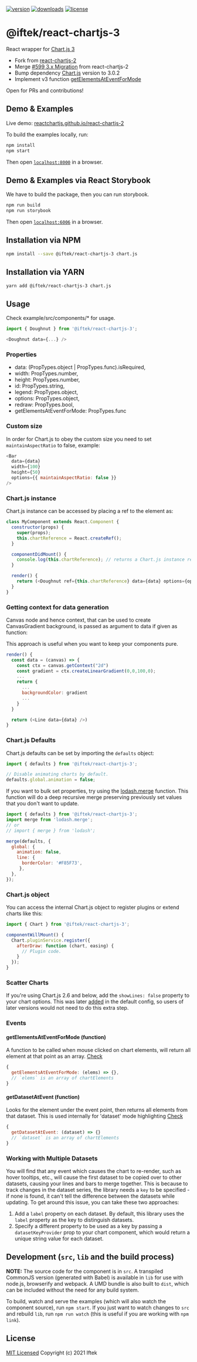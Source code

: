 [![version](https://badge.fury.io/js/%40iftek%2Freact-chartjs-3.svg)](https://www.npmjs.com/package/@iftek/react-chartjs-3)
[![downloads](https://img.shields.io/npm/dt/@iftek/react-chartjs-3.svg?style=flat-square)](https://npm-stat.com/charts.html?package=@iftek/react-chartjs-3&from=2021-03-24)
[![license](https://img.shields.io/github/license/mashape/apistatus.svg?style=flat-square)](http://opensource.org/licenses/MIT)

# @iftek/react-chartjs-3

React wrapper for [Chart.js 3](http://www.chartjs.org/docs/#getting-started)

- Fork from [react-chartjs-2](https://github.com/reactchartjs/react-chartjs-2)
- Merge [#599 3.x Migration](https://github.com/reactchartjs/react-chartjs-2/pull/599) from react-chartjs-2
- Bump dependency [Chart.js](https://github.com/chartjs/Chart.js) version to 3.0.2
- Implement v3 function [getElementsAtEventForMode](https://github.com/chartjs/Chart.js/blob/master/docs/developers/api.md#getelementsateventformodee-mode-options-usefinalposition)  

Open for PRs and contributions!
## Demo & Examples

Live demo: [reactchartjs.github.io/react-chartjs-2](https://reactchartjs.github.io/react-chartjs-2/)

To build the examples locally, run:

```bash
npm install
npm start
```

Then open [`localhost:8000`](http://localhost:8000) in a browser.

## Demo & Examples via React Storybook

We have to build the package, then you can run storybook.

```bash
npm run build
npm run storybook
```

Then open [`localhost:6006`](http://localhost:6006) in a browser.


## Installation via NPM

```bash
npm install --save @iftek/react-chartjs-3 chart.js
```

## Installation via YARN

```bash
yarn add @iftek/react-chartjs-3 chart.js
```


## Usage

Check example/src/components/* for usage.

```js
import { Doughnut } from '@iftek/react-chartjs-3';

<Doughnut data={...} />
```

### Properties

* data: (PropTypes.object | PropTypes.func).isRequired,
* width: PropTypes.number,
* height: PropTypes.number,
* id: PropTypes.string,
* legend: PropTypes.object,
* options: PropTypes.object,
* redraw: PropTypes.bool,
* getElementsAtEventForMode: PropTypes.func

### Custom size
In order for Chart.js to obey the custom size you need to set `maintainAspectRatio` to false, example:

```js
<Bar
  data={data}
  width={100}
  height={50}
  options={{ maintainAspectRatio: false }}
/>
```

### Chart.js instance
Chart.js instance can be accessed by placing a ref to the element as:

```js
class MyComponent extends React.Component {
  constructor(props) {
    super(props);
    this.chartReference = React.createRef();
  }

  componentDidMount() {
    console.log(this.chartReference); // returns a Chart.js instance reference
  }

  render() {
    return (<Doughnut ref={this.chartReference} data={data} options={options} />)
  }
}
```

### Getting context for data generation
Canvas node and hence context, that can be used to create CanvasGradient background,
is passed as argument to data if given as function:

This approach is useful when you want to keep your components pure.

```js
render() {
  const data = (canvas) => {
    const ctx = canvas.getContext("2d")
    const gradient = ctx.createLinearGradient(0,0,100,0);
    ...
    return {
      ...
      backgroundColor: gradient
      ...
    }
  }

  return (<Line data={data} />)
}
```

### Chart.js Defaults
Chart.js defaults can be set by importing the `defaults` object:

```javascript
import { defaults } from '@iftek/react-chartjs-3';

// Disable animating charts by default.
defaults.global.animation = false;
```

If you want to bulk set properties, try using the [lodash.merge](https://lodash.com/docs/#merge) function. This function will do a deep recursive merge preserving previously set values that you don't want to update.

```js
import { defaults } from '@iftek/react-chartjs-3';
import merge from 'lodash.merge';
// or
// import { merge } from 'lodash';

merge(defaults, {
  global: {
    animation: false,
    line: {
      borderColor: '#F85F73',
     },
  },
});
```

### Chart.js object

You can access the internal Chart.js object to register plugins or extend charts like this:

```JavaScript
import { Chart } from '@iftek/react-chartjs-3';

componentWillMount() {
  Chart.pluginService.register({
    afterDraw: function (chart, easing) {
      // Plugin code.
    }
  });
}
```

### Scatter Charts

If you're using Chart.js 2.6 and below, add the `showLines: false` property to your chart options. This was later [added](https://github.com/chartjs/Chart.js/commit/7fa60523599a56255cde78a49e848166bd233c6e) in the default config, so users of later versions would not need to do this extra step.

### Events

#### getElementsAtEventForMode (function)

A function to be called when mouse clicked on chart elements, will return all element at that point as an array. [Check](https://github.com/chartjs/Chart.js/blob/master/docs/developers/api.md#getelementsateventformodee-mode-options-usefinalposition)

```js
{
  getElementsAtEventForMode: (elems) => {},
  // `elems` is an array of chartElements
}
```
#### getDatasetAtEvent (function)

Looks for the element under the event point, then returns all elements from that dataset. This is used internally for 'dataset' mode highlighting [Check](https://github.com/chartjs/Chart.js/blob/master/docs/docs/developers/api.md#getdatasetatevente)

```js
{
  getDatasetAtEvent: (dataset) => {}
  // `dataset` is an array of chartElements
}
```

### Working with Multiple Datasets

You will find that any event which causes the chart to re-render, such as hover tooltips, etc., will cause the first dataset to be copied over to other datasets, causing your lines and bars to merge together. This is because to track changes in the dataset series, the library needs a `key` to be specified - if none is found, it can't tell the difference between the datasets while updating. To get around this issue, you can take these two approaches:

1. Add a `label` property on each dataset. By default, this library uses the `label` property as the key to distinguish datasets.
2. Specify a different property to be used as a key by passing a `datasetKeyProvider` prop to your chart component, which would return a unique string value for each dataset.

## Development (`src`, `lib` and the build process)

**NOTE:** The source code for the component is in `src`. A transpiled CommonJS version (generated with Babel) is available in `lib` for use with node.js, browserify and webpack. A UMD bundle is also built to `dist`, which can be included without the need for any build system.

To build, watch and serve the examples (which will also watch the component source), run `npm start`. If you just want to watch changes to `src` and rebuild `lib`, run `npm run watch` (this is useful if you are working with `npm link`).


## License

[MIT Licensed](/LICENSE.md)
Copyright (c) 2021 Iftek

